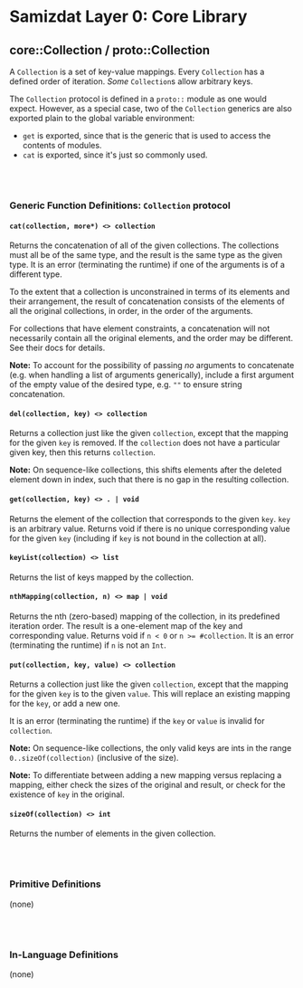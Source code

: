 Samizdat Layer 0: Core Library
==============================

core::Collection / proto::Collection
------------------------------------

A `Collection` is a set of key-value mappings. Every `Collection` has
a defined order of iteration. *Some* `Collection`s allow arbitrary
keys.

The `Collection` protocol is defined in a `proto::` module as one
would expect. However, as a special case, two of the `Collection` generics
are also exported plain to the global variable environment:

* `get` is exported, since that is the generic that is used to access
  the contents of modules.
* `cat` is exported, since it's just so commonly used.

<br><br>
### Generic Function Definitions: `Collection` protocol

#### `cat(collection, more*) <> collection`

Returns the concatenation of all of the given collections. The collections
must all be of the same type, and the result is the same type as the given
type. It is an error (terminating the runtime) if one of the arguments is
of a different type.

To the extent that a collection is unconstrained in terms of its
elements and their arrangement, the result of concatenation consists
of the elements of all the original collections, in order, in the order
of the arguments.

For collections that have element constraints, a concatenation will
not necessarily contain all the original elements, and the order may
be different. See their docs for details.

**Note:** To account for the possibility of passing *no* arguments to
concatenate (e.g. when handling a list of arguments generically), include
a first argument of the empty value of the desired type, e.g.
`""` to ensure string concatenation.

#### `del(collection, key) <> collection`

Returns a collection just like the given `collection`, except that
the mapping for the given `key` is removed. If the `collection`
does not have a particular given key, then this returns `collection`.

**Note:** On sequence-like collections, this shifts elements after the
deleted element down in index, such that there is no gap in the resulting
collection.

#### `get(collection, key) <> . | void`

Returns the element of the collection that corresponds to the given
`key`. `key` is an arbitrary value. Returns void if there is no unique
corresponding value for the given `key` (including if `key` is not
bound in the collection at all).

#### `keyList(collection) <> list`

Returns the list of keys mapped by the collection.

#### `nthMapping(collection, n) <> map | void`

Returns the nth (zero-based) mapping of the collection, in its predefined
iteration order. The result is a one-element map of the key and corresponding
value. Returns void if `n < 0` or `n >= #collection`. It is an error
(terminating the runtime) if `n` is not an `Int`.

#### `put(collection, key, value) <> collection`

Returns a collection just like the given `collection`, except that
the mapping for the given `key` is to the given `value`. This will
replace an existing mapping for the `key`, or add a new one.

It is an error (terminating the runtime) if the `key` or `value` is
invalid for `collection`.

**Note:** On sequence-like collections, the only valid keys are ints
in the range `0..sizeOf(collection)` (inclusive of the size).

**Note:** To differentiate between adding a new mapping versus replacing
a mapping, either check the sizes of the original and result, or
check for the existence of `key` in the original.

#### `sizeOf(collection) <> int`

Returns the number of elements in the given collection.


<br><br>
### Primitive Definitions

(none)


<br><br>
### In-Language Definitions

(none)
